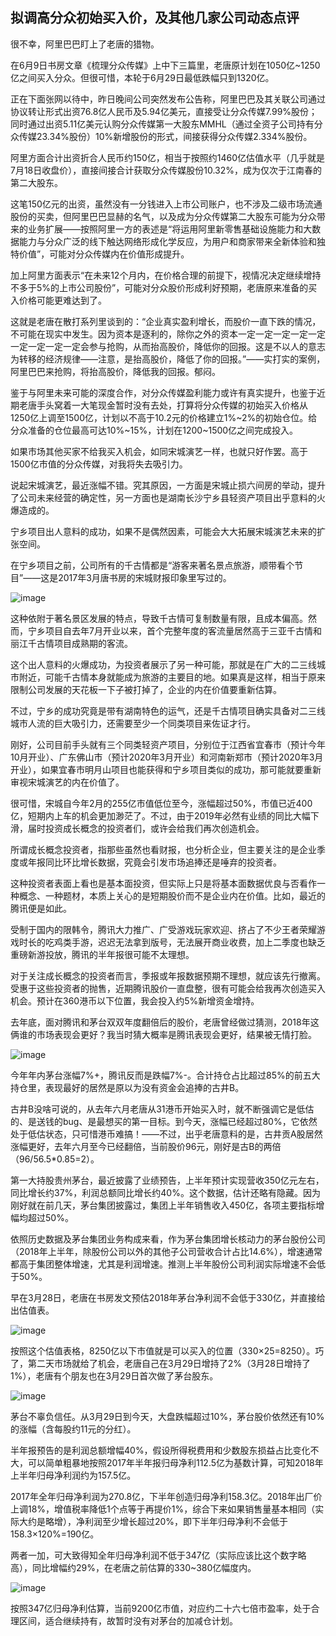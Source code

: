 ## 拟调高分众初始买入价，及其他几家公司动态点评
很不幸，阿里巴巴盯上了老唐的猎物。



在6月9日书房文章《梳理分众传媒》上中下三篇里，老唐原计划在1050亿~1250亿之间买入分众。但很可惜，本轮于6月29日最低跌幅只到1320亿。

 

正在下面张网以待中，昨日晚间公司突然发布公告称，阿里巴巴及其关联公司通过协议转让形式出资76.8亿人民币及5.94亿美元，直接受让分众传媒7.99%股份；同时通过出资5.11亿美元认购分众传媒第一大股东MMHL（通过全资子公司持有分众传媒23.34%股份）10%新增股份的形式，间接获得分众传媒2.334%股份。

 

阿里方面合计出资折合人民币约150亿，相当于按照约1460亿估值水平（几乎就是7月18日收盘价），直接间接合计获取分众传媒股份10.32%，成为仅次于江南春的第二大股东。

 

这笔150亿元的出资，虽然没有一分钱进入上市公司账户，也不涉及二级市场流通股份的买卖，但阿里巴巴显赫的名气，以及成为分众传媒第二大股东可能为分众带来的业务扩展——按照阿里一方的表述是“将运用阿里新零售基础设施能力和大数据能力与分众广泛的线下触达网络形成化学反应，为用户和商家带来全新体验和独特价值”，可能对分众传媒内在价值形成提升。

 

加上阿里方面表示“在未来12个月内，在价格合理的前提下，视情况决定继续增持不多于5%的上市公司股份”，可能对分众股价形成利好预期，老唐原来准备的买入价格可能更难达到了。

 

这就是老唐在散打系列里谈到的：“企业真实盈利增长，而股价一直下跌的情况，不可能在现实中发生。因为资本是逐利的，除你之外的资本一定一定一定一定一定一定一定一定一定会参与抢购，从而抬高股价，降低你的回报。这是不以人的意志为转移的经济规律——注意，是抬高股价，降低了你的回报。”——实打实的案例，阿里巴巴来抢购，将抬高股价，降低我的回报。郁闷。

 

鉴于与阿里未来可能的深度合作，对分众传媒盈利能力或许有真实提升，也鉴于近期老唐手头窝着一大笔现金暂时没有去处，打算将分众传媒的初始买入价格从1250亿上调至1500亿，计划以不高于10.2元的价格建立1%~2%的初始仓位。给分众准备的仓位最高可达10%~15%，计划在1200~1500亿之间完成投入。

 

如果市场其他买家不给我买入机会，如同宋城演艺一样，也就只好作罢。高于1500亿市值的分众传媒，对我将失去吸引力。

 

说起宋城演艺，最近涨幅不错。究其原因，一方面是宋城止损六间房的举动，提升了公司未来经营的确定性，另一方面也是湖南长沙宁乡县轻资产项目出乎意料的火爆造成的。

 

宁乡项目出人意料的成功，如果不是偶然因素，可能会大大拓展宋城演艺未来的扩张空间。

 

在宁乡项目之前，公司所有的千古情都是“游客来著名景点旅游，顺带看个节目”——这是2017年3月唐书房的宋城财报印象里写过的。


![image](https://github.com/fengyumozhu/tsf/assets/6201828/60baaae3-7801-412d-822e-6748f58a58da)

 

这种依附于著名景区发展的特点，导致千古情可复制数量有限，且成本偏高。然而，宁乡项目自去年7月开业以来，首个完整年度的客流量居然高于三亚千古情和丽江千古情项目成熟期的客流。

 

这个出人意料的火爆成功，为投资者展示了另一种可能，那就是在广大的二三线城市附近，可能千古情本身就能成为旅游的主要目的地。如果真是这样，相当于原来限制公司发展的天花板一下子被打掉了，企业的内在价值要重新估算。

 

不过，宁乡的成功究竟是带有湖南特色的运气，还是千古情项目确实具备对二三线城市人流的巨大吸引力，还需要至少一个同类项目来佐证才行。



刚好，公司目前手头就有三个同类轻资产项目，分别位于江西省宜春市（预计今年10月开业）、广东佛山市（预计2020年3月开业）和河南新郑市（预计2020年3月开业），如果宜春市明月山项目也能获得和宁乡项目类似的成功，那可能就要重新审视宋城演艺的内在价值了。

 

很可惜，宋城自今年2月的255亿市值低位至今，涨幅超过50%，市值已近400亿，短期内上车的机会更加渺茫了。不过，由于2019年必然有业绩的同比大幅下滑，届时投资成长概念的投资者们，或许会给我们再次创造机会。

 

所谓成长概念投资者，指那些虽然也看财报，也分析企业，但主要关注的是企业季度或年报同比环比增长数据，究竟会引发市场追捧还是唾弃的投资者。

 

这种投资者表面上看也是基本面投资，但实际上只是将基本面数据优良与否看作一种概念、一种题材，本质上关心的是短期股价而不是企业内在价值。比如，最近的腾讯便是如此。

 

受制于国内的限韩令，腾讯大力推广、广受游戏玩家欢迎、挤占了不少王者荣耀游戏时长的吃鸡类手游，迟迟无法拿到版号，无法展开商业收费，加上二季度也缺乏重磅新游投放，腾讯的半年报很可能不太理想。

 

对于关注成长概念的投资者而言，季报或年报数据预期不理想，就应该先行撤离。受惠于这些投资者的抛售，近期腾讯股价一直盘整，很有可能会给我再次创造买入机会。预计在360港币以下位置，我会投入约5%新增资金增持。

 

去年底，面对腾讯和茅台双双年度翻倍后的股价，老唐曾经做过猜测，2018年这俩谁的市场表现会更好？我当时猜大概率是腾讯表现会更好，结果被无情打脸。

![image](https://github.com/fengyumozhu/tsf/assets/6201828/4264f6b0-4057-4823-b47f-c55ce2a4983c)


今年年内茅台涨幅7%+，腾讯反而是跌幅7%-。合计持仓占比超过85%的前五大持仓里，表现最好的居然是原以为没有资金会追捧的古井B。

 

古井B没啥可说的，从去年六月老唐从31港币开始买入时，就不断强调它是低估的、是送钱的bug、是最想买的第一目标。到今天，涨幅已经超过80%，它依然处于低估状态，只可惜港币难搞！——不过，出乎老唐意料的是，古井贡A股居然涨幅更好，去年六月至今已经翻倍，当前股价96元，刚好是古B的两倍（96/56.5*0.85=2）。

 

第一大持股贵州茅台，最近披露了业绩预告，上半年预计实现营收350亿元左右，同比增长约37%，利润总额同比增长约40%。这个数据，估计还略有隐藏。因为刚好就在前几天，茅台集团披露过，集团上半年销售收入450亿，各项主要指标增幅均超过50%。

 

依照历史数据及茅台集团业务构成来看，作为茅台集团增长核动力的茅台股份公司（2018年上半年，除股份公司以外的其他子公司营收合计占比14.6%），增速通常都高于集团整体增速，尤其是利润增速。推测上半年股份公司利润实际增速不会低于50%。

 

早在3月28日，老唐在书房发文预估2018年茅台净利润不会低于330亿，并直接给出估值表。

![image](https://github.com/fengyumozhu/tsf/assets/6201828/9daccbc9-43fd-4b8d-b86e-700e0d15142d)


按照这个估值表格，8250亿以下市值就是可以买入的位置（330×25=8250）。巧了，第二天市场就给了机会，老唐自己在3月29日增持了2%（3月28日增持了1%），老唐有个朋友也在3月29日首次做了茅台股东。

![image](https://github.com/fengyumozhu/tsf/assets/6201828/29021816-e885-4ea6-bedf-840315f23fea)


茅台不辜负信任。从3月29日到今天，大盘跌幅超过10%，茅台股价依然还有10%的涨幅（含每股约11元的分红）。

 

半年报预告的是利润总额增幅40%，假设所得税费用和少数股东损益占比变化不大，可以简单粗暴地按照2017年半年报归母净利112.5亿为基数计算，可知2018年上半年归母净利润约为157.5亿。

 

2017年全年归母净利润为270.8亿，下半年创造归母净利158.3亿。2018年出厂价上调18%，增值税率降低1个点等于再提价1%，综合下来如果销售量基本相同（实际大约是略增），净利润至少增长超过20%，即下半年归母净利不会低于158.3×120%=190亿。

 

两者一加，可大致得知全年归母净利润不低于347亿（实际应该比这个数字略高），同比增幅约29%，在老唐之前估算的330~380亿幅度内。

![image](https://github.com/fengyumozhu/tsf/assets/6201828/2270c154-9666-4277-a5d2-5f9111080620)


按照347亿归母净利估算，当前9200亿市值，对应约二十六七倍市盈率，处于合理区间，适合继续持有，故暂时没有对茅台的加减仓计划。

